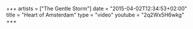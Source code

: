 +++
artists = ["The Gentle Storm"]
date = "2015-04-02T12:34:53+02:00"
title = "Heart of Amsterdam"
type = "video"
youtube = "2q2Wx5H6wkg"
+++

